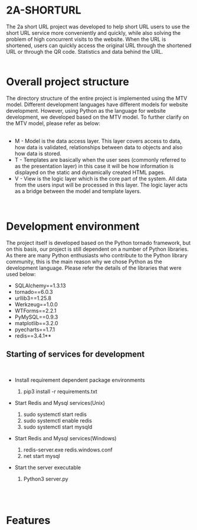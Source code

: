 # 2A-SHORTURL

The 2a short URL project was developed to help short URL users to use the short URL service more conveniently and quickly, while also solving the problem of high concurrent visits to the website. When the URL is shortened, users can quickly access the original URL through the shortened URL or through the QR code. Statistics and data behind the URL.
<br>
<br>
# Overall project structure 
The directory structure of the entire project is implemented using the MTV model. Different development languages ​​have different models for website development. However, using Python as the language for website development, we developed based on the  MTV model.
To further clarify on the MTV model, please refer as below:
<br>
<br>
* M - Model is the data access layer. This layer covers access to data, how data is validated, relationships between data to objects and also how data is stored.
* T - Templates are basically when the user sees (commonly referred to as the presentation layer) in this case it will be how information is displayed on the static and dynamically created HTML pages.
* V - View is the logic layer which is the core part of the system. All data from the users input will be processed in this layer. The logic layer acts as a bridge between the model and template layers.

<br>

# Development environment
The project itself is developed based on the Python tornado framework, but on this basis, our project is still dependent on a number of Python libraries. As there are many Python enthusiasts who contribute to the Python library community, this is the main reason why we chose Python as the development language. Please refer the details of the libraries that were used below:

* SQLAlchemy==1.3.13
* tornado==6.0.3
* urllib3==1.25.8
* Werkzeug==1.0.0
* WTForms==2.2.1
* PyMySQL==0.9.3
* matplotlib==3.2.0
* pyecharts==1.7.1
* redis==3.4.1**

## Starting of services for development
<br>

+ Install requirement dependent package environments
  1. pip3 install -r requirements.txt 
   
+ Start Redis and Mysql services(Unix)
 
  1. sudo systemctl start redis 
  2. sudo systemctl enable redis 
  3. sudo systemctl start mysqld 

+ Start Redis and Mysql services(Windows)

  1. redis-server.exe redis.windows.conf 
  2. net start mysql 

+ Start the server executable
  1. Python3 server.py 
<br>
<br>

# Features



